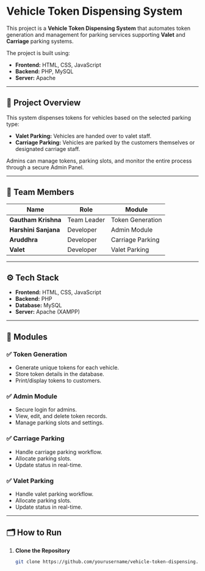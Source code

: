 # Vehicle Token Dispensing System

This project is a **Vehicle Token Dispensing System** that automates token generation and management for parking services supporting **Valet** and **Carriage** parking systems.

The project is built using:
- **Frontend:** HTML, CSS, JavaScript
- **Backend:** PHP, MySQL
- **Server:** Apache

---

## 📌 Project Overview

This system dispenses tokens for vehicles based on the selected parking type:
- **Valet Parking:** Vehicles are handed over to valet staff.
- **Carriage Parking:** Vehicles are parked by the customers themselves or designated carriage staff.

Admins can manage tokens, parking slots, and monitor the entire process through a secure Admin Panel.

---

## 👥 Team Members

| Name               | Role                 | Module                |
|--------------------|----------------------|-----------------------|
| **Gautham Krishna** | Team Leader          | Token Generation      |
| **Harshini Sanjana** | Developer            | Admin Module          |
| **Aruddhra**        | Developer            | Carriage Parking      |
| **Valet**           | Developer            | Valet Parking         |

---

## ⚙️ Tech Stack

- **Frontend:** HTML, CSS, JavaScript
- **Backend:** PHP
- **Database:** MySQL
- **Server:** Apache (XAMPP)

---

## 🚗 Modules

### ✅ Token Generation
- Generate unique tokens for each vehicle.
- Store token details in the database.
- Print/display tokens to customers.

### ✅ Admin Module
- Secure login for admins.
- View, edit, and delete token records.
- Manage parking slots and settings.

### ✅ Carriage Parking
- Handle carriage parking workflow.
- Allocate parking slots.
- Update status in real-time.

### ✅ Valet Parking
- Handle valet parking workflow.
- Allocate parking slots.
- Update status in real-time.

---

## 🗂️ How to Run

1. **Clone the Repository**
   ```bash
   git clone https://github.com/yourusername/vehicle-token-dispensing.git
